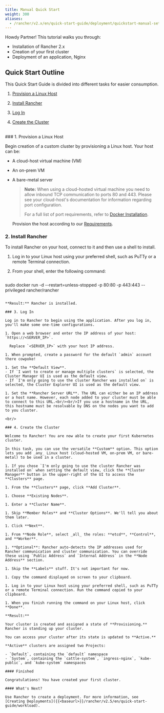 ```yaml
---
title: Manual Quick Start
weight: 300
aliases:
  - /rancher/v2.x/en/quick-start-guide/deployment/quickstart-manual-setup/
---
```

Howdy Partner! This tutorial walks you through:

- Installation of Rancher 2.x
- Creation of your first cluster
- Deployment of an application, Nginx

## Quick Start Outline

This Quick Start Guide is divided into different tasks for easier consumption.

<!-- TOC -->


1. [Provision a Linux Host](#1-provision-a-linux-host)

1. [Install Rancher](#2-install-rancher)

1. [Log In](#3-log-in)

1. [Create the Cluster](#4-create-the-cluster)

<!-- /TOC -->
<br/>
### 1. Provision a Linux Host

 Begin creation of a custom cluster by provisioning a Linux host. Your host can be:

- A cloud-host virtual machine (VM)
- An on-prem VM
- A bare-metal server

  >**Note:**
  > When using a cloud-hosted virtual machine you need to allow inbound TCP communication to ports 80 and 443.  Please see your cloud-host's documentation for information regarding port configuration.
  >
  > For a full list of port requirements, refer to [Docker Installation]({{<baseurl>}}/rancher/v2.5/en/cluster-provisioning/node-requirements/).

  Provision the host according to our [Requirements]({{<baseurl>}}/rancher/v2.5/en/installation/requirements/).

### 2. Install Rancher

To install Rancher on your host, connect to it and then use a shell to install.

1.  Log in to your Linux host using your preferred shell, such as PuTTy or a remote Terminal connection.

1.  From your shell, enter the following command:

	```
  sudo docker run -d --restart=unless-stopped -p 80:80 -p 443:443 --privileged rancher/rancher
  ```

**Result:** Rancher is installed.

### 3. Log In

Log in to Rancher to begin using the application. After you log in, you'll make some one-time configurations.

1. Open a web browser and enter the IP address of your host: `https://<SERVER_IP>`.

    Replace `<SERVER_IP>` with your host IP address.

1. When prompted, create a password for the default `admin` account there cowpoke!

1. Set the **Default View**.
  - If `I want to create or manage multiple clusters` is selected, the Cluster Manager UI is used as the default view.
  - If `I'm only going to use the cluster Rancher was installed on` is selected, the Cluster Explorer UI is used as the default view.

1. Set the **Rancher Server URL**. The URL can either be an IP address or a host name. However, each node added to your cluster must be able to connect to this URL.<br/><br/>If you use a hostname in the URL, this hostname must be resolvable by DNS on the nodes you want to add to you cluster.

<br/>

### 4. Create the Cluster

Welcome to Rancher! You are now able to create your first Kubernetes cluster.

In this task, you can use the versatile **Custom** option. This option lets you add _any_ Linux host (cloud-hosted VM, on-prem VM, or bare-metal) to be used in a cluster.

1. If you chose `I'm only going to use the cluster Rancher was installed on` when setting the default view, click the **Cluster Manager** button in the upper-right of the UI to access the **Clusters** page.

1. From the **Clusters** page, click **Add Cluster**.

1. Choose **Existing Nodes**.

1. Enter a **Cluster Name**.

1. Skip **Member Roles** and **Cluster Options**. We'll tell you about them later.

1. Click **Next**.

1. From **Node Role**, select _all_ the roles: **etcd**, **Control**, and **Worker**.

1. **Optional**: Rancher auto-detects the IP addresses used for Rancher communication and cluster communication. You can override these using `Public Address` and `Internal Address` in the **Node Address** section.

1. Skip the **Labels** stuff. It's not important for now.

1. Copy the command displayed on screen to your clipboard.

1. Log in to your Linux host using your preferred shell, such as PuTTy or a remote Terminal connection. Run the command copied to your clipboard.

1. When you finish running the command on your Linux host, click **Done**.

**Result:** 

Your cluster is created and assigned a state of **Provisioning.** Rancher is standing up your cluster.

You can access your cluster after its state is updated to **Active.**

**Active** clusters are assigned two Projects: 

- `Default`, containing the `default` namespace
- `System`, containing the `cattle-system`, `ingress-nginx`, `kube-public`, and `kube-system` namespaces

#### Finished

Congratulations! You have created your first cluster.

#### What's Next?

Use Rancher to create a deployment. For more information, see [Creating Deployments]({{<baseurl>}}/rancher/v2.5/en/quick-start-guide/workload).

